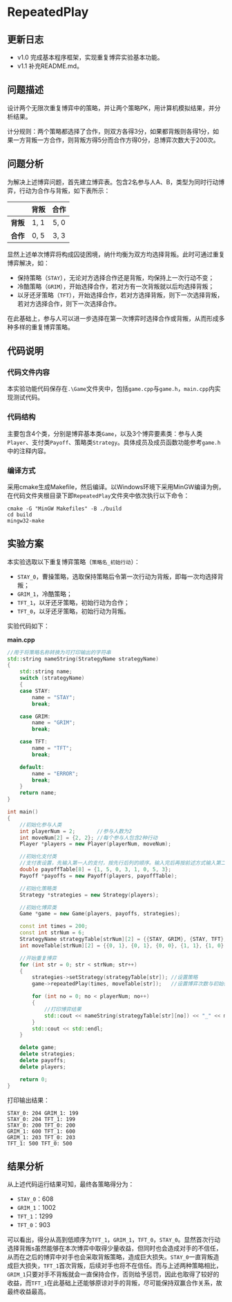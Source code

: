 # RepeatedPlay

## 更新日志

- v1.0 完成基本程序框架，实现重复博弈实验基本功能。
- v1.1 补充README.md。

## 问题描述

设计两个无限次重复博弈中的策略，并让两个策略PK，用计算机模拟结果，并分析结果。

计分规则：两个策略都选择了合作，则双方各得3分，如果都背叛则各得1分，如果一方背叛一方合作，则背叛方得5分而合作方得0分，总博弈次数大于200次。

## 问题分析

为解决上述博弈问题，首先建立博弈表。包含2名参与人A、B，类型为同时行动博弈，行动为合作与背叛，如下表所示：

|          | **背叛** | **合作** |
| :------: | :------: | :------: |
| **背叛** |   1, 1   |   5, 0   |
| **合作** |   0, 5   |   3, 3   |

显然上述单次博弈将构成囚徒困境，纳什均衡为双方均选择背叛。此时可通过重复博弈解决，如：

- 保持策略（`STAY`），无论对方选择合作还是背叛，均保持上一次行动不变；
- 冷酷策略（`GRIM`），开始选择合作，若对方有一次背叛就以后均选择背叛；
- 以牙还牙策略（`TFT`），开始选择合作，若对方选择背叛，则下一次选择背叛，若对方选择合作，则下一次选择合作。

在此基础上，参与人可以进一步选择在第一次博弈时选择合作或背叛，从而形成多种多样的重复博弈策略。

## 代码说明

### 代码文件内容

本实验功能代码保存在`.\Game`文件夹中，包括`game.cpp`与`game.h`，`main.cpp`内实现测试代码。

### 代码结构

主要包含4个类，分别是博弈基本类`Game`，以及3个博弈要素类：参与人类`Player`、支付类`Payoff`、策略类`Strategy`。具体成员及成员函数功能参考`game.h`中的注释内容。

### 编译方式

采用cmake生成Makefile，然后编译。以Windows环境下采用MinGW编译为例，在代码文件夹根目录下即`RepeatedPlay`文件夹中依次执行以下命令：

```
cmake -G "MinGW Makefiles" -B ./build
cd build
mingw32-make
```

## 实验方案

本实验选取以下重复博弈策略（`策略名_初始行动`）：

- `STAY_0`，曹操策略，选取保持策略后令第一次行动为背叛，即每一次均选择背叛；
- `GRIM_1`，冷酷策略；
- `TFT_1`，以牙还牙策略，初始行动为合作；
- `TFT_0`，以牙还牙策略，初始行动为背叛。

实验代码如下：

**main.cpp**

```cpp
//用于将策略名称转换为可打印输出的字符串
std::string nameString(StrategyName strategyName)
{
    std::string name;
    switch (strategyName)
    {
    case STAY:
        name = "STAY";
        break;

    case GRIM:
        name = "GRIM";
        break;

    case TFT:
        name = "TFT";
        break;

    default:
        name = "ERROR";
        break;
    }
    return name;
}

int main()
{
    //初始化参与人类
    int playerNum = 2;       //参与人数为2
    int moveNum[2] = {2, 2}; //每个参与人包含2种行动
    Player *players = new Player(playerNum, moveNum);

    //初始化支付类
    //支付表设置，先输入第一人的支付，按先行后列的顺序。输入完后再按前述方式输入第二人的支付
    double payoffTable[8] = {1, 5, 0, 3, 1, 0, 5, 3};
    Payoff *payoffs = new Payoff(players, payoffTable);

    //初始化策略类
    Strategy *strategies = new Strategy(players);

    //初始化博弈类
    Game *game = new Game(players, payoffs, strategies);

    const int times = 200;                                                                                                  //重复博弈次数
    const int strNum = 6;                                                                                                   //实验策略种类数
    StrategyName strategyTable[strNum][2] = {{STAY, GRIM}, {STAY, TFT}, {STAY, TFT}, {GRIM, TFT}, {GRIM, TFT}, {TFT, TFT}}; //3种策略两两之间比较
    int moveTable[strNum][2] = {{0, 1}, {0, 1}, {0, 0}, {1, 1}, {1, 0}, {1, 0}};                                            //0表示背叛，1表示合作。2名参与人的初始行动

    //开始重复博弈
    for (int str = 0; str < strNum; str++)
    {
        strategies->setStrategy(strategyTable[str]); //设置策略
        game->repeatedPlay(times, moveTable[str]);   //设置博弈次数与初始行动

        for (int no = 0; no < playerNum; no++)
        {
            //打印博弈结果
            std::cout << nameString(strategyTable[str][no]) << "_" << moveTable[str][no] << ": " << game->getFinalPayoff()[no] << " ";
        }
        std::cout << std::endl;
    }

    delete game;
    delete strategies;
    delete payoffs;
    delete players;

    return 0;
}
```

打印输出结果：

```
STAY_0: 204 GRIM_1: 199
STAY_0: 204 TFT_1: 199
STAY_0: 200 TFT_0: 200
GRIM_1: 600 TFT_1: 600
GRIM_1: 203 TFT_0: 203
TFT_1: 500 TFT_0: 500
```

## 结果分析

从上述代码运行结果可知，最终各策略得分为：

- `STAY_0`：608
- `GRIM_1`：1002
- `TFT_1`：1299
- `TFT_0`：903

可以看出，得分从高到低顺序为`TFT_1`，`GRIM_1`，`TFT_0`，`STAY_0`。显然首次行动选择背叛s虽然能够在本次博弈中取得少量收益，但同时也会造成对手的不信任，从而在之后的博弈中对手也会采取背叛策略，造成巨大损失。`STAY_0`一直背叛造成巨大损失，`TFT_1`首次背叛，后续对手也将不在信任。而与上述两种策略相比，`GRIM_1`只要对手不背叛就会一直保持合作，否则给予惩罚，因此也取得了较好的收益，而`TFT_1`在此基础上还能够原谅对手的背叛，尽可能保持双赢合作关系，故最终收益最高。